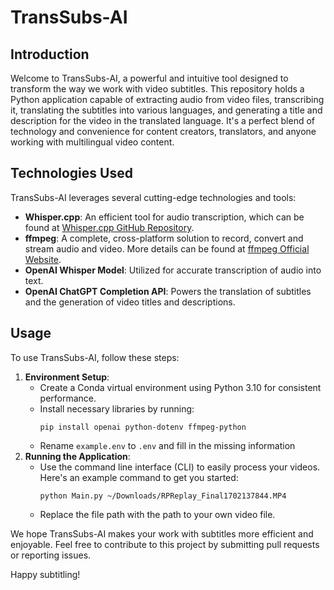 # TransSubs-AI

## Introduction
Welcome to TransSubs-AI, a powerful and intuitive tool designed to transform the way we work with video subtitles. This repository holds a Python application capable of extracting audio from video files, transcribing it, translating the subtitles into various languages, and generating a title and description for the video in the translated language. It's a perfect blend of technology and convenience for content creators, translators, and anyone working with multilingual video content.

## Technologies Used
TransSubs-AI leverages several cutting-edge technologies and tools:

- **Whisper.cpp**: An efficient tool for audio transcription, which can be found at [Whisper.cpp GitHub Repository](https://github.com/ggerganov/whisper.cpp).
- **ffmpeg**: A complete, cross-platform solution to record, convert and stream audio and video. More details can be found at [ffmpeg Official Website](https://ffmpeg.org/).
- **OpenAI Whisper Model**: Utilized for accurate transcription of audio into text.
- **OpenAI ChatGPT Completion API**: Powers the translation of subtitles and the generation of video titles and descriptions.

## Usage
To use TransSubs-AI, follow these steps:

1. **Environment Setup**:
   - Create a Conda virtual environment using Python 3.10 for consistent performance.
   - Install necessary libraries by running:
     ```
     pip install openai python-dotenv ffmpeg-python
     ```
   - Rename `example.env` to `.env` and fill in the missing information
2. **Running the Application**:
   - Use the command line interface (CLI) to easily process your videos. Here's an example command to get you started:
     ```
     python Main.py ~/Downloads/RPReplay_Final1702137844.MP4
     ```
   - Replace the file path with the path to your own video file.

We hope TransSubs-AI makes your work with subtitles more efficient and enjoyable. Feel free to contribute to this project by submitting pull requests or reporting issues.

Happy subtitling!
